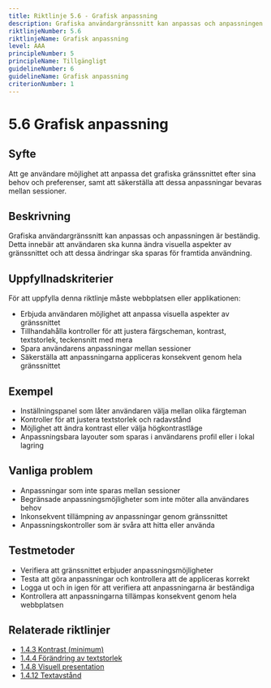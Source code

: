 ```yaml
---
title: Riktlinje 5.6 - Grafisk anpassning
description: Grafiska användargränssnitt kan anpassas och anpassningen är beständig.
riktlinjeNumber: 5.6
riktlinjeName: Grafisk anpassning
level: AAA
principleNumber: 5
principleName: Tillgängligt
guidelineNumber: 6
guidelineName: Grafisk anpassning
criterionNumber: 1
---
```


# 5.6 Grafisk anpassning

## Syfte

Att ge användare möjlighet att anpassa det grafiska gränssnittet efter sina behov och preferenser, samt att säkerställa att dessa anpassningar bevaras mellan sessioner.

## Beskrivning

Grafiska användargränssnitt kan anpassas och anpassningen är beständig. Detta innebär att användaren ska kunna ändra visuella aspekter av gränssnittet och att dessa ändringar ska sparas för framtida användning.

## Uppfyllnadskriterier

För att uppfylla denna riktlinje måste webbplatsen eller applikationen:

- Erbjuda användaren möjlighet att anpassa visuella aspekter av gränssnittet
- Tillhandahålla kontroller för att justera färgscheman, kontrast, textstorlek, teckensnitt med mera
- Spara användarens anpassningar mellan sessioner
- Säkerställa att anpassningarna appliceras konsekvent genom hela gränssnittet

## Exempel

- Inställningspanel som låter användaren välja mellan olika färgteman
- Kontroller för att justera textstorlek och radavstånd
- Möjlighet att ändra kontrast eller välja högkontrastläge
- Anpassningsbara layouter som sparas i användarens profil eller i lokal lagring

## Vanliga problem

- Anpassningar som inte sparas mellan sessioner
- Begränsade anpassningsmöjligheter som inte möter alla användares behov
- Inkonsekvent tillämpning av anpassningar genom gränssnittet
- Anpassningskontroller som är svåra att hitta eller använda

## Testmetoder

- Verifiera att gränssnittet erbjuder anpassningsmöjligheter
- Testa att göra anpassningar och kontrollera att de appliceras korrekt
- Logga ut och in igen för att verifiera att anpassningarna är beständiga
- Kontrollera att anpassningarna tillämpas konsekvent genom hela webbplatsen

## Relaterade riktlinjer

- [1.4.3 Kontrast (minimum)](/wcag/1/4/3/kontrast-minimum)
- [1.4.4 Förändring av textstorlek](/wcag/1/4/4/forandring-av-textstorlek)
- [1.4.8 Visuell presentation](/wcag/1/4/8/visuell-presentation)
- [1.4.12 Textavstånd](/wcag/1/4/12/textavstand)
